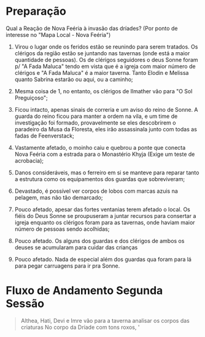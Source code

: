 # Preparação
Qual a Reação de Nova Feéria à invasão das dríades? (Por ponto de interesse no "Mapa Local - Nova Feéria")

1. Virou o lugar onde os feridos estão se reunindo para serem tratados. Os clérigos da região estão se juntando nas tavernas (onde está a maior quantidade de pessoas). Os de clérigos seguidores o deus Sonne foram p/ "A Fada Maluca" tendo em vista que é a igreja com maior número de clérigos e "A Fada Maluca" é a maior taverna.
Tanto Elodin e Melissa quanto Sabrina estarão ou aqui, ou a caminho;

2. Mesma coisa de 1, no entanto, os clérigos de Ilmather vão para "O Sol Preguiçoso";

3. Ficou intacto, apenas sinais de correria e um aviso do reino de Sonne. A guarda do reino ficou para manter a ordem na vila, e um time de investigação foi formado, provavelmente se eles descobrirem o paradeiro da Musa da Floresta, eles irão assassinala junto com todas as fadas de Feenverstack;

4. Vastamente afetado, o moinho caiu e quebrou a ponte que conecta Nova Feéria com a estrada para o Monastério Khyja (Exige um teste de acrobacia);

5. Danos consideráveis, mas o ferreiro em si se manteve para reparar tanto a estrutura como os equipamentos dos guardas que sobreviveram;

6. Devastado, é possível ver corpos de lobos com marcas azuis na pelagem, mas não tão demarcado;

7. Pouco afetado, apesar das fortes ventanias terem afetado o local. Os fiéis do Deus Sonne se proupuseram a juntar recursos para consertar a igreja enquanto os clérigos foram para as tavernas, onde haviam maior número de pessoas sendo acolhidas;

8. Pouco afetado. Os alguns dos guardas e dos clérigos de ambos os deuses se acumularam para cuidar das crianças

9. Pouco afetado. Nada de especial além dos guardas qua foram para lá para pegar carruagens para ir pra Sonne.

# Fluxo de Andamento Segunda Sessão

> Althea, Hati, Devi e Imre vão para a taverna analisar os corpos das criaturas
> No corpo da Dríade com tons roxos, '